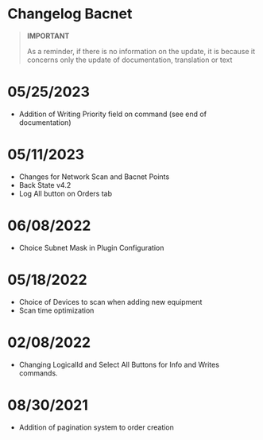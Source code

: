 # Changelog Bacnet


>**IMPORTANT**
>
>As a reminder, if there is no information on the update, it is because it concerns only the update of documentation, translation or text


# 05/25/2023

- Addition of Writing Priority field on command (see end of documentation)


# 05/11/2023

- Changes for Network Scan and Bacnet Points
- Back State v4.2
- Log All button on Orders tab

# 06/08/2022

- Choice Subnet Mask in Plugin Configuration

# 05/18/2022

- Choice of Devices to scan when adding new equipment
- Scan time optimization

# 02/08/2022

- Changing LogicalId and Select All Buttons for Info and Writes commands.

# 08/30/2021

- Addition of pagination system to order creation
